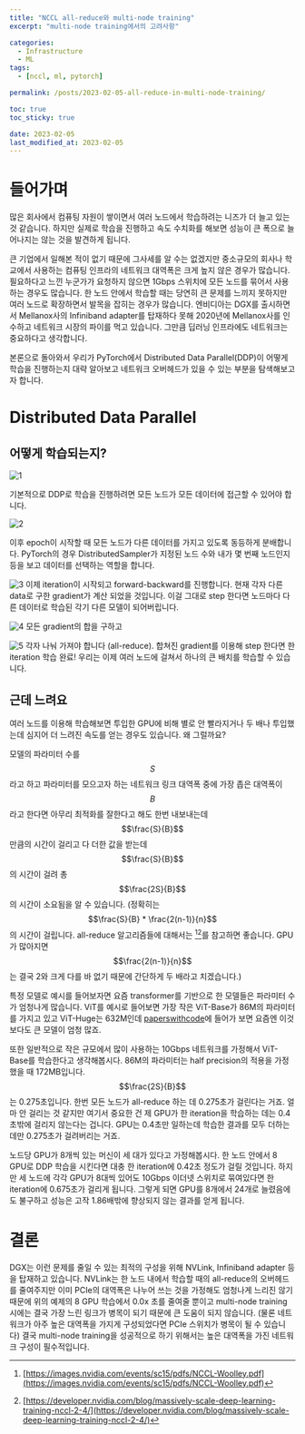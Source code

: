 ```yaml
---
title: "NCCL all-reduce와 multi-node training"
excerpt: "multi-node training에서의 고려사항"

categories:
  - Infrastructure
  - ML
tags:
  - [nccl, ml, pytorch]

permalink: /posts/2023-02-05-all-reduce-in-multi-node-training/

toc: true
toc_sticky: true

date: 2023-02-05
last_modified_at: 2023-02-05
---
```


# 들어가며

많은 회사에서 컴퓨팅 자원이 쌓이면서 여러 노드에서 학습하려는 니즈가 더 늘고 있는 것 같습니다. 하지만 실제로 학습을 진행하고 속도 수치화를 해보면 성능이 큰 폭으로 늘어나지는 않는 것을 발견하게 됩니다.

큰 기업에서 일해본 적이 없기 때문에 그사세를 알 수는 없겠지만 중소규모의 회사나 학교에서 사용하는 컴퓨팅 인프라의 네트워크 대역폭은 크게 높지 않은 경우가 많습니다. 필요하다고 느낀 누군가가 요청하지 않으면 1Gbps 스위치에 모든 노드를 묶어서 사용하는 경우도 많습니다. 한 노드 안에서 학습할 때는 당연히 큰 문제를 느끼지 못하지만 여러 노드로 확장하면서 발목을 잡히는 경우가 많습니다. 엔비디아는 DGX를 출시하면서 Mellanox사의 Infiniband adapter를 탑재하다 못해 2020년에 Mellanox사를 인수하고 네트워크 시장의 파이를 먹고 있습니다. 그만큼 딥러닝 인프라에도 네트워크는 중요하다고 생각합니다.

본론으로 돌아와서 우리가 PyTorch에서 Distributed Data Parallel(DDP)이 어떻게 학습을 진행하는지 대략 알아보고 네트워크 오버헤드가 있을 수 있는 부분을 탐색해보고자 합니다.

# Distributed Data Parallel

## 어떻게 학습되는지?

![1](/assets/images/posts_img/2023-02-05-all-reduce-in-multi-node-training/1.svg)

기본적으로 DDP로 학습을 진행하려면 모든 노드가 모든 데이터에 접근할 수 있어야 합니다.

![2](/assets/images/posts_img/2023-02-05-all-reduce-in-multi-node-training/2.svg)

이후 epoch이 시작할 때 모든 노드가 다른 데이터를 가지고 있도록 동등하게 분배합니다. PyTorch의 경우 DistributedSampler가 지정된 노드 수와 내가 몇 번째 노드인지 등을 보고 데이터를 선택하는 역할을 합니다.

![3](/assets/images/posts_img/2023-02-05-all-reduce-in-multi-node-training/3.svg)
이제 iteration이 시작되고 forward-backward를 진행합니다. 현재 각자 다른 data로 구한 gradient가 계산 되었을 것입니다. 이걸 그대로 step 한다면 노드마다 다른 데이터로 학습된 각기 다른 모델이 되어버립니다.

![4](/assets/images/posts_img/2023-02-05-all-reduce-in-multi-node-training/4.svg)
모든 gradient의 합을 구하고

![5](/assets/images/posts_img/2023-02-05-all-reduce-in-multi-node-training/5.svg)
각자 나눠 가져야 합니다 (all-reduce). 합쳐진 gradient를 이용해 step 한다면 한 iteration 학습 완료! 우리는 이제 여러 노드에 걸쳐서 하나의 큰 배치를 학습할 수 있습니다.

## 근데 느려요

여러 노드를 이용해 학습해보면 투입한 GPU에 비해 별로 안 빨라지거나 두 배나 투입했는데 심지어 더 느려진 속도를 얻는 경우도 있습니다. 왜 그럴까요?

모델의 파라미터 수를 $$S$$라고 하고 파라미터를 모으고자 하는 네트워크 링크 대역폭 중에 가장 좁은 대역폭이 $$B$$라고 한다면 아무리 최적화를 잘한다고 해도 한번 내보내는데 $$\frac{S}{B}$$만큼의 시간이 걸리고 다 더한 값을 받는데 $$\frac{S}{B}$$의 시간이 걸려 총 $$\frac{2S}{B}$$의 시간이 소요됨을 알 수 있습니다. (정확히는 $$\frac{S}{B} * \frac{2(n-1)}{n}$$의 시간이 걸립니다. all-reduce 알고리즘들에 대해서는 [^1][^2]를 참고하면 좋습니다. GPU가 많아지면 $$\frac{2(n-1)}{n}$$는 결국 2와 크게 다를 바 없기 때문에 간단하게 두 배라고 치겠습니다.)

특정 모델로 예시를 들어보자면 요즘 transformer를 기반으로 한 모델들은 파라미터 수가 엄청나게 많습니다. ViT를 예시로 들어보면 가장 작은 ViT-Base가 86M의 파라미터를 가지고 있고 ViT-Huge는 632M인데 [paperswithcode](https://paperswithcode.com/sota/image-classification-on-imagenet)에 들어가 보면 요즘엔 이것보다도 큰 모델이 엄청 많죠.

또한 일반적으로 작은 규모에서 많이 사용하는 10Gbps 네트워크를 가정해서 ViT-Base를 학습한다고 생각해봅시다. 86M의 파라미터는 half precision의 적용을 가정했을 때 172MB입니다. $$\frac{2S}{B}$$는 0.275초입니다. 한번 모든 노드가 all-reduce 하는 데 0.275초가 걸린다는 거죠. 얼마 안 걸리는 것 같지만 여기서 중요한 건 제 GPU가 한 iteration을 학습하는 데는 0.4초밖에 걸리지 않는다는 겁니다. GPU는 0.4초만 일하는데 학습한 결과를 모두 더하는 데만 0.275초가 걸려버리는 거죠.

노드당 GPU가 8개씩 있는 머신이 세 대가 있다고 가정해봅시다. 한 노드 안에서 8 GPU로 DDP 학습을 시킨다면 대충 한 iteration에 0.42초 정도가 걸릴 것입니다. 하지만 세 노드에 각각 GPU가 8대씩 있어도 10Gbps 이더넷 스위치로 묶여있다면 한 iteration에 0.675초가 걸리게 됩니다. 그렇게 되면 GPU를 8개에서 24개로 늘렸음에도 불구하고 성능은 고작 1.86배밖에 향상되지 않는 결과를 얻게 됩니다.

# 결론

DGX는 이런 문제를 줄일 수 있는 최적의 구성을 위해 NVLink, Infiniband adapter 등을 탑재하고 있습니다. NVLink는 한 노드 내에서 학습할 때의 all-reduce의 오버헤드를 줄여주지만 이미 PCIe의 대역폭은 나누어 쓰는 것을 가정해도 엄청나게 느리진 않기 때문에 위의 예제의 8 GPU 학습에서 0.0x 초를 줄여줄 뿐이고 multi-node training 시에는 결국 가장 느린 링크가 병목이 되기 때문에 큰 도움이 되지 않습니다. (물론 네트워크가 아주 높은 대역폭을 가지게 구성되었다면 PCIe 스위치가 병목이 될 수 있습니다) 결국 multi-node training을 성공적으로 하기 위해서는 높은 대역폭을 가진 네트워크 구성이 필수적입니다.

[^1]: [https://images.nvidia.com/events/sc15/pdfs/NCCL-Woolley.pdf](https://images.nvidia.com/events/sc15/pdfs/NCCL-Woolley.pdf)
[^2]: [https://developer.nvidia.com/blog/massively-scale-deep-learning-training-nccl-2-4/](https://developer.nvidia.com/blog/massively-scale-deep-learning-training-nccl-2-4/)